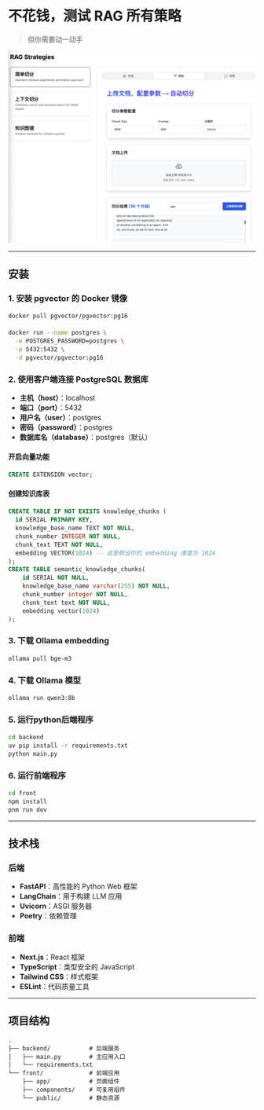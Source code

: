 # 不花钱，测试 RAG 所有策略

> 但你需要动一动手


![项目展示](./front/public/showcase.png)

---

## 安装

### 1. 安装 pgvector 的 Docker 镜像

```bash
docker pull pgvector/pgvector:pg16

docker run --name postgres \
  -e POSTGRES_PASSWORD=postgres \
  -p 5432:5432 \
  -d pgvector/pgvector:pg16
```

### 2. 使用客户端连接 PostgreSQL 数据库

- **主机（host）**：localhost
- **端口（port）**：5432
- **用户名（user）**：postgres
- **密码（password）**：postgres
- **数据库名（database）**：postgres（默认）

#### 开启向量功能

```sql
CREATE EXTENSION vector;
```

#### 创建知识库表

```sql
CREATE TABLE IF NOT EXISTS knowledge_chunks (
  id SERIAL PRIMARY KEY,
  knowledge_base_name TEXT NOT NULL,
  chunk_number INTEGER NOT NULL,
  chunk_text TEXT NOT NULL,
  embedding VECTOR(1024) -- 这里假设你的 embedding 维度为 1024
);
CREATE TABLE semantic_knowledge_chunks(
    id SERIAL NOT NULL,
    knowledge_base_name varchar(255) NOT NULL,
    chunk_number integer NOT NULL,
    chunk_text text NOT NULL,
    embedding vector(1024)
);
```

### 3. 下载 Ollama embedding

```bash
ollama pull bge-m3
```

### 4. 下载 Ollama 模型

```bash
ollama run qwen3:8b
```

### 5. 运行python后端程序

```bash
cd backend
uv pip install -r requirements.txt
python main.py
```

### 6. 运行前端程序

```bash
cd front
npm install
pnm run dev
```

---

## 技术栈

### 后端

- **FastAPI**：高性能的 Python Web 框架
- **LangChain**：用于构建 LLM 应用
- **Uvicorn**：ASGI 服务器
- **Poetry**：依赖管理

### 前端

- **Next.js**：React 框架
- **TypeScript**：类型安全的 JavaScript
- **Tailwind CSS**：样式框架
- **ESLint**：代码质量工具

---

## 项目结构

```text
.
├── backend/           # 后端服务
│   ├── main.py        # 主应用入口
│   └── requirements.txt
└── front/             # 前端应用
    ├── app/           # 页面组件
    ├── components/    # 可复用组件
    └── public/        # 静态资源
```
